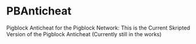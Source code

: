 # PBAnticheat
Pigblock Anticheat for the Pigblock Network: This is the Current Skripted Version of the Pigblock Anticheat (Currently still in the works)

